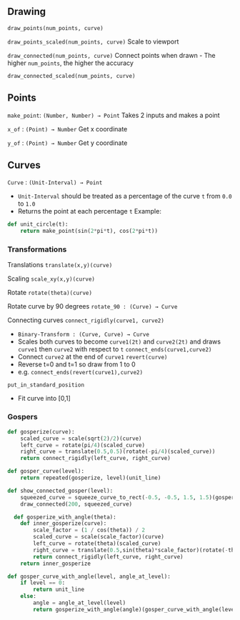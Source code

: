 ## Drawing
`draw_points(num_points, curve)`

`draw_points_scaled(num_points, curve)`
Scale to viewport

`draw_connected(num_points, curve)`
Connect points when drawn - The higher `num_points`, the higher the accuracy

`draw_connected_scaled(num_points, curve)`

## Points
`make_point`: `(Number, Number) → Point`
Takes 2 inputs and makes a point

`x_of` : `(Point) → Number`
Get x coordinate

`y_of` : `(Point) → Number`
Get y coordinate

## Curves
`Curve` : `(Unit-Interval) → Point`
- `Unit-Interval` should be treated as a percentage of the curve `t` from `0.0` to `1.0`
- Returns the point at each percentage `t`
Example:
```python
def unit_circle(t): 
	return make_point(sin(2*pi*t), cos(2*pi*t))
```


### Transformations

Translations
`translate(x,y)(curve)`

Scaling
`scale_xy(x,y)(curve)`

Rotate
`rotate(theta)(curve)`

Rotate curve by 90 degrees
`rotate_90 : (Curve) → Curve`

Connecting curves
`connect_rigidly(curve1, curve2)`
- `Binary-Transform : (Curve, Curve) → Curve`
- Scales both curves to become `curve1(2t)` and `curve2(2t)` and draws `curve1` then `curve2` with respect to `t`
`connect_ends(curve1,curve2)`
- Connect `curve2` at the end of `curve1`
`revert(curve)`
- Reverse t=0 and t=1 so draw from 1 to 0
- e.g. `connect_ends(revert(curve1),curve2)`

`put_in_standard_position`
- Fit curve into \[0,1\]

### Gospers
```python
def gosperize(curve):
    scaled_curve = scale(sqrt(2)/2)(curve)
    left_curve = rotate(pi/4)(scaled_curve)
    right_curve = translate(0.5,0.5)(rotate(-pi/4)(scaled_curve))
    return connect_rigidly(left_curve, right_curve)

def gosper_curve(level):
    return repeated(gosperize, level)(unit_line)

def show_connected_gosper(level):
    squeezed_curve = squeeze_curve_to_rect(-0.5, -0.5, 1.5, 1.5)(gosper_curve(level))
    draw_connected(200, squeezed_curve)

  def gosperize_with_angle(theta):
    def inner_gosperize(curve):
        scale_factor = (1 / cos(theta)) / 2
        scaled_curve = scale(scale_factor)(curve)
        left_curve = rotate(theta)(scaled_curve)
        right_curve = translate(0.5,sin(theta)*scale_factor)(rotate(-theta)(scaled_curve))
        return connect_rigidly(left_curve, right_curve)
    return inner_gosperize

def gosper_curve_with_angle(level, angle_at_level):
    if level == 0:
        return unit_line
    else:
        angle = angle_at_level(level)
        return gosperize_with_angle(angle)(gosper_curve_with_angle(level-1, angle_at_level))
```